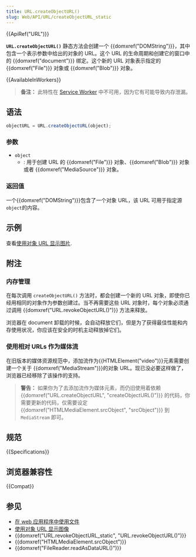 ```yaml
---
title: URL.createObjectURL()
slug: Web/API/URL/createObjectURL_static
---
```


{{ApiRef("URL")}}

**`URL.createObjectURL()`** 静态方法会创建一个 {{domxref("DOMString")}}，其中包含一个表示参数中给出的对象的 URL。这个 URL 的生命周期和创建它的窗口中的 {{domxref("document")}} 绑定。这个新的 URL 对象表示指定的 {{domxref("File")}} 对象或 {{domxref("Blob")}} 对象。

{{AvailableInWorkers}}

> **备注：** 此特性在 [Service Worker](/zh-CN/docs/Web/API/Service_Worker_API) 中不可用，因为它有可能导致内存泄漏。

## 语法

```js
objectURL = URL.createObjectURL(object);
```

### 参数

- `object`
  - : 用于创建 URL 的 {{domxref("File")}} 对象、{{domxref("Blob")}} 对象或者 {{domxref("MediaSource")}} 对象。

### 返回值

一个{{domxref("DOMString")}}包含了一个对象 URL，该 URL 可用于指定源 `object`的内容。

## 示例

查看[使用对象 URL 显示图片](/zh-CN/docs/Using_files_from_web_applications#Example.3A_Using_object_URLs_to_display_images).

## 附注

### 内存管理

在每次调用 `createObjectURL()` 方法时，都会创建一个新的 URL 对象，即使你已经用相同的对象作为参数创建过。当不再需要这些 URL 对象时，每个对象必须通过调用 {{domxref("URL.revokeObjectURL()")}} 方法来释放。

浏览器在 document 卸载的时候，会自动释放它们，但是为了获得最佳性能和内存使用状况，你应该在安全的时机主动释放掉它们。

### 使用相对 URLs 作为媒体流

在旧版本的媒体资源规范中，添加流作为{{HTMLElement("video")}}元素需要创建一个关于 {{domxref("MediaStream")}}的对象 URL。现已没必要这样做了，浏览器已经移除了该操作的支持。

> **警告：** 如果你为了去添加流作为媒体元素，而仍旧使用着依赖{{domxref("URL.createObjectURL", "createObjectURL()")}} 的代码，你需要更新的代码，仅需要设定{{domxref("HTMLMediaElement.srcObject", "srcObject")}} 到 `MediaStream` 即可。

## 规范

{{Specifications}}

## 浏览器兼容性

{{Compat}}

## 参见

- [在 web 应用程序中使用文件](/zh-CN/docs/Web/API/File_API/Using_files_from_web_applications)
- [使用对象 URL 显示图像](/zh-CN/docs/Web/API/File_API/Using_files_from_web_applications#示例：使用对象_url_来显示图片)
- {{domxref("URL.revokeObjectURL_static", "URL.revokeObjectURL()")}}
- {{domxref("HTMLMediaElement.srcObject")}}
- {{domxref("FileReader.readAsDataURL()")}}
